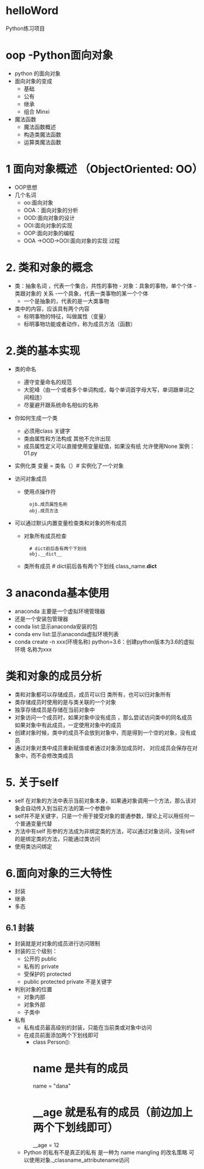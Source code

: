 # helloWord
Python练习项目


# oop -Python面向对象
- python 的面向对象
- 面向对象的变成
    - 基础
    - 公有
    - 继承
    - 组合 Minxi
 - 魔法函数
    - 魔法函数概述
    - 构造类魔法函数
    - 运算类魔法函数


# 1 面向对象概述 （ObjectOriented:  OO）
- OOP思想
- 几个名词
    - oo:面向对象
    - OOA：面向对象的分析
    - OOD:面向对象的设计
    - OOI:面向对象的实现
    - OOP:面向对象的编程
    - OOA ->OOD->OOI:面向对象的实现 过程
# 2. 类和对象的概念
   - 类：抽象名词 ，代表一个集合，共性的事物
    - 对象：具象的事物，单个个体
    - 类跟对象的 关系
        -一个具象，代表一类事物的某一个个体
        - 一个是抽象的，代表的是一大类事物
   - 类中的内容，应该具有两个内容
        - 标明事物的特征，叫做属性（变量）
        - 标明事物功能或者动作，称为成员方法（函数）
# 2.类的基本实现
- 类的命名
    - 遵守变量命名的规范
    - 大驼峰（由一个或者多个单词构成，每个单词首字母大写，单词跟单词之间相连）
    - 尽量避开跟系统命名相似的名称
- 你如何生成一个类
    - 必须用class 关键字
    - 类由属性和方法构成 其他不允许出现
    - 成员属性定义可以直接使用变量赋值，如果没有纸 允许使用None
    案例：01.py


- 实例化类
    变量 = 类名（）# 实例化了一个对象
- 访问对象成员
    - 使用点操作符
        
            ojb.成员属性名称
            obj.成员方法
            
- 可以通过默认内置变量检查类和对象的所有成员
    - 对象所有成员检查
    
            # dict前后各有两个下划线
            obj.__dict__
    - 类所有成员
            # dict前后各有两个下划线
            class_name.__dict__

# 3 anaconda基本使用

- anaconda 主要是一个虚拟环境管理器
- 还是一个安装包管理器
- conda list:显示anaconda安装的包
- conda env list:显示anaconda虚拟环境列表
- conda create -n xxx(环境名称) python=3.6：创建python版本为3.6的虚拟环境 名称为xxx

# 类和对象的成员分析

- 类和对象都可以存储成员，成员可以归 类所有，也可以归对象所有
- 类存储成员时使用的是与类关联的一个对象
- 独享存储成员是存储在当前对象中
- 对象访问一个成员时，如果对象中没有成员 ，那么尝试访问类中的同名成员
    如果对象中有此成员，一定使用对象中的成员
- 创建对象时候，类中的成员不会放到对象中，而是得到一个空的对象，没有成员
- 通过对象对类中成员重新赋值或者通过对象添加成员时， 对应成员会保存在对象中，而不会修改类成员

# 5. 关于self
- self 在对象的方法中表示当前对象本身，如果通对象调用一个方法，那么该对象会自动传入到当前方法的第一个参数中
- self并不是关键字，只是一个用于接受对象的普通参数，理论上可以用任何一个普通变量代替
- 方法中有self 形参的方法成为非绑定类的方法，可以通过对象访问，没有self的是绑定类的方法，只能通过类访问
- 使用类访问绑定

# 6.面向对象的三大特性
- 封装
- 继承
- 多态
## 6.1 封装
- 封装就是对对象的成员进行访问限制
- 封装的三个级别：
    - 公开的 public
    - 私有的 private
    - 受保护的 protected
    - public protected private 不是关键字
 - 判别对象的位置
    - 对象内部
    - 对象外部
    - 子类中
 - 私有
    - 私有成员最高级别的封装，只能在当前类或对象中访问
    - 在成员前面添加两个下划线即可
        - class Person():
            # name 是共有的成员
            name = "dana"
            # __age 就是私有的成员（前边加上两个下划线即可）
            __age = 12  
    - Python 的私有不是真正的私有 是一种为 name mangling 的改名策略
    可以使用对象._classname_attributename访问
      